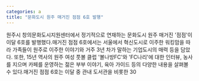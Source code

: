```yaml
---
categories: a
title: "문화도시 원주 매거진 점점 6호 발행"
---
```

원주시 창의문화도시지원센터에서 정기적으로 연재하는 문화도시 원주 매거진 &#39;점점&#39;이 이달 6호를 발행했다.매거진 점점 6호에서는 서울에서 혁신도시로 이주한 워킹맘을 따라 가족들이 원주로 이주한 이야기와 거주 3년 차가 말하는 기업도시의 매력 등을 담았다. 또한, 15년 역사의 원주 여성 풋볼 클럽 &#39;볼나방FC&#39;와 &#39;FC나리&#39;에 대한 인터뷰, 농사를 지으며 카페를 운영하는 젊은 부부 이야기, 육아 가이드 등의 다양한 내용을 살펴볼 수 있다.매거진 점점 6호는 이달 중 관내 도서관을 비롯한 30